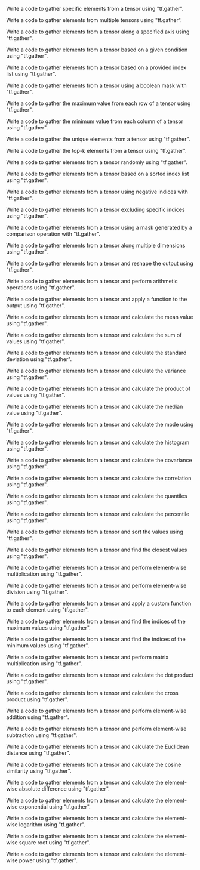 Write a code to gather specific elements from a tensor using "tf.gather".

Write a code to gather elements from multiple tensors using "tf.gather".

Write a code to gather elements from a tensor along a specified axis using "tf.gather".

Write a code to gather elements from a tensor based on a given condition using "tf.gather".

Write a code to gather elements from a tensor based on a provided index list using "tf.gather".

Write a code to gather elements from a tensor using a boolean mask with "tf.gather".

Write a code to gather the maximum value from each row of a tensor using "tf.gather".

Write a code to gather the minimum value from each column of a tensor using "tf.gather".

Write a code to gather the unique elements from a tensor using "tf.gather".

Write a code to gather the top-k elements from a tensor using "tf.gather".

Write a code to gather elements from a tensor randomly using "tf.gather".

Write a code to gather elements from a tensor based on a sorted index list using "tf.gather".

Write a code to gather elements from a tensor using negative indices with "tf.gather".

Write a code to gather elements from a tensor excluding specific indices using "tf.gather".

Write a code to gather elements from a tensor using a mask generated by a comparison operation with "tf.gather".

Write a code to gather elements from a tensor along multiple dimensions using "tf.gather".

Write a code to gather elements from a tensor and reshape the output using "tf.gather".

Write a code to gather elements from a tensor and perform arithmetic operations using "tf.gather".

Write a code to gather elements from a tensor and apply a function to the output using "tf.gather".

Write a code to gather elements from a tensor and calculate the mean value using "tf.gather".

Write a code to gather elements from a tensor and calculate the sum of values using "tf.gather".

Write a code to gather elements from a tensor and calculate the standard deviation using "tf.gather".

Write a code to gather elements from a tensor and calculate the variance using "tf.gather".

Write a code to gather elements from a tensor and calculate the product of values using "tf.gather".

Write a code to gather elements from a tensor and calculate the median value using "tf.gather".

Write a code to gather elements from a tensor and calculate the mode using "tf.gather".

Write a code to gather elements from a tensor and calculate the histogram using "tf.gather".

Write a code to gather elements from a tensor and calculate the covariance using "tf.gather".

Write a code to gather elements from a tensor and calculate the correlation using "tf.gather".

Write a code to gather elements from a tensor and calculate the quantiles using "tf.gather".

Write a code to gather elements from a tensor and calculate the percentile using "tf.gather".

Write a code to gather elements from a tensor and sort the values using "tf.gather".

Write a code to gather elements from a tensor and find the closest values using "tf.gather".

Write a code to gather elements from a tensor and perform element-wise multiplication using "tf.gather".

Write a code to gather elements from a tensor and perform element-wise division using "tf.gather".

Write a code to gather elements from a tensor and apply a custom function to each element using "tf.gather".

Write a code to gather elements from a tensor and find the indices of the maximum values using "tf.gather".

Write a code to gather elements from a tensor and find the indices of the minimum values using "tf.gather".

Write a code to gather elements from a tensor and perform matrix multiplication using "tf.gather".

Write a code to gather elements from a tensor and calculate the dot product using "tf.gather".

Write a code to gather elements from a tensor and calculate the cross product using "tf.gather".

Write a code to gather elements from a tensor and perform element-wise addition using "tf.gather".

Write a code to gather elements from a tensor and perform element-wise subtraction using "tf.gather".

Write a code to gather elements from a tensor and calculate the Euclidean distance using "tf.gather".

Write a code to gather elements from a tensor and calculate the cosine similarity using "tf.gather".

Write a code to gather elements from a tensor and calculate the element-wise absolute difference using "tf.gather".

Write a code to gather elements from a tensor and calculate the element-wise exponential using "tf.gather".

Write a code to gather elements from a tensor and calculate the element-wise logarithm using "tf.gather".

Write a code to gather elements from a tensor and calculate the element-wise square root using "tf.gather".

Write a code to gather elements from a tensor and calculate the element-wise power using "tf.gather".